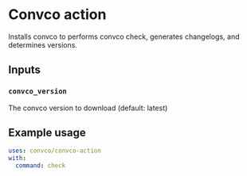 # Convco action

Installs convco to performs convco check, generates changelogs, and determines versions.

## Inputs

### `convco_version`

The convco version to download (default: latest)

## Example usage

```yaml
uses: convco/convco-action
with:
  command: check
```
